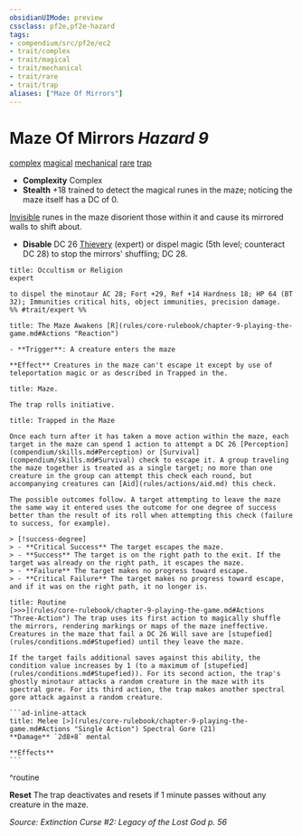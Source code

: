 ```yaml
---
obsidianUIMode: preview
cssclass: pf2e,pf2e-hazard
tags:
- compendium/src/pf2e/ec2
- trait/complex
- trait/magical
- trait/mechanical
- trait/rare
- trait/trap
aliases: ["Maze Of Mirrors"]
---
```

# Maze Of Mirrors *Hazard 9*  
[complex](rules/traits/complex.md "Complex Hazard Trait")  [magical](rules/traits/magical.md "Magical Item Trait")  [mechanical](rules/traits/mechanical.md "Mechanical Hazard Trait")  [rare](rules/traits/rare.md "Rare Rarity Trait")  [trap](rules/traits/trap.md "Trap Hazard Trait")  

- **Complexity** Complex
- **Stealth** +18 trained to detect the magical runes in the maze; noticing the maze itself has a DC of 0.  

[Invisible](rules/conditions.md#Invisible) runes in the maze disorient those within it and cause its mirrored walls to shift about.

- **Disable** DC 26 [Thievery](compendium/skills.md#Thievery) (expert) or dispel magic (5th level; counteract DC 28) to stop the mirrors' shuffling; DC 28.  
     
```ad-embed-ability
title: Occultism or Religion
expert  

to dispel the minotaur AC 28; Fort +29, Ref +14 Hardness 18; HP 64 (BT 32); Immunities critical hits, object immunities, precision damage.  
%% #trait/expert %%
```
```ad-embed-ability
title: The Maze Awakens [R](rules/core-rulebook/chapter-9-playing-the-game.md#Actions "Reaction")

- **Trigger**: A creature enters the maze

**Effect** Creatures in the maze can't escape it except by use of teleportation magic or as described in Trapped in the.
```
```ad-embed-ability
title: Maze.

The trap rolls initiative.
```
```ad-embed-ability
title: Trapped in the Maze

Once each turn after it has taken a move action within the maze, each target in the maze can spend 1 action to attempt a DC 26 [Perception](compendium/skills.md#Perception) or [Survival](compendium/skills.md#Survival) check to escape it. A group traveling the maze together is treated as a single target; no more than one creature in the group can attempt this check each round, but accompanying creatures can [Aid](rules/actions/aid.md) this check.

The possible outcomes follow. A target attempting to leave the maze the same way it entered uses the outcome for one degree of success better than the result of its roll when attempting this check (failure to success, for example).

> [!success-degree] 
> - **Critical Success** The target escapes the maze.
> - **Success** The target is on the right path to the exit. If the target was already on the right path, it escapes the maze.
> - **Failure** The target makes no progress toward escape.
> - **Critical Failure** The target makes no progress toward escape, and if it was on the right path, it no longer is.
```

````ad-pf2-summary
title: Routine
[>>>](rules/core-rulebook/chapter-9-playing-the-game.md#Actions "Three-Action") The trap uses its first action to magically shuffle the mirrors, rendering markings or maps of the maze ineffective. Creatures in the maze that fail a DC 26 Will save are [stupefied](rules/conditions.md#Stupefied) until they leave the maze.

If the target fails additional saves against this ability, the condition value increases by 1 (to a maximum of [stupefied](rules/conditions.md#Stupefied)). For its second action, the trap's ghostly minotaur attacks a random creature in the maze with its spectral gore. For its third action, the trap makes another spectral gore attack against a random creature.

```ad-inline-attack
title: Melee [>](rules/core-rulebook/chapter-9-playing-the-game.md#Actions "Single Action") Spectral Gore (21)
**Damage** `2d8+8` mental 
 
**Effects**
```
````
^routine

**Reset** The trap deactivates and resets if 1 minute passes without any creature in the maze.  

*Source: Extinction Curse #2: Legacy of the Lost God p. 56*
